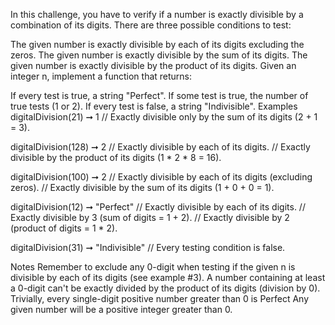In this challenge, you have to verify if a number is exactly divisible by a combination of its digits. There are three possible conditions to test:

The given number is exactly divisible by each of its digits excluding the zeros.
The given number is exactly divisible by the sum of its digits.
The given number is exactly divisible by the product of its digits.
Given an integer n, implement a function that returns:

If every test is true, a string "Perfect".
If some test is true, the number of true tests (1 or 2).
If every test is false, a string "Indivisible".
Examples
digitalDivision(21) ➞ 1
// Exactly divisible only by the sum of its digits (2 + 1 = 3).

digitalDivision(128) ➞ 2
// Exactly divisible by each of its digits.
// Exactly divisible by the product of its digits (1 * 2 * 8 = 16).

digitalDivision(100) ➞ 2
// Exactly divisible by each of its digits (excluding zeros).
// Exactly divisible by the sum of its digits (1 + 0 + 0 = 1).

digitalDivision(12) ➞ "Perfect"
// Exactly divisible by each of its digits.
// Exactly divisible by 3 (sum of digits = 1 + 2).
// Exactly divisible by 2 (product of digits = 1 * 2).

digitalDivision(31) ➞ "Indivisible"
// Every testing condition is false.

Notes
Remember to exclude any 0-digit when testing if the given n is divisible by each of its digits (see example #3).
A number containing at least a 0-digit can't be exactly divided by the product of its digits (division by 0).
Trivially, every single-digit positive number greater than 0 is Perfect
Any given number will be a positive integer greater than 0.

